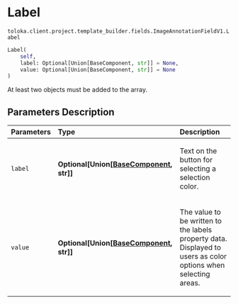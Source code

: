 # Label
`toloka.client.project.template_builder.fields.ImageAnnotationFieldV1.Label`

```python
Label(
    self,
    label: Optional[Union[BaseComponent, str]] = None,
    value: Optional[Union[BaseComponent, str]] = None
)
```

At least two objects must be added to the array.

## Parameters Description

| Parameters | Type | Description |
| :----------| :----| :-----------|
`label`|**Optional\[Union\[[BaseComponent](toloka.client.project.template_builder.base.BaseComponent.md), str\]\]**|<p>Text on the button for selecting a selection color.</p>
`value`|**Optional\[Union\[[BaseComponent](toloka.client.project.template_builder.base.BaseComponent.md), str\]\]**|<p>The value to be written to the labels property data. Displayed to users as color options when selecting areas.</p>
